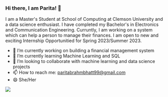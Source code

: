 ### Hi there, I am Parita! 👋

I am a Master's Student at School of Computing at Clemson University and a data science enthusiast. I have completed my Bachelor's in Electronics and Communication Engineering. Curruntly, I am working on a system which can help a person to manage their finances. I am open to new and exciting Internship Opportunitied for Spring 2023/Summer 2023.

- 🔭 I’m currently working on building a financial management system
- 🌱 I’m currently learning Machine Learning and SQL
- 👯 I’m looking to collaborate with machine learning and data science projects
- 📫  How to reach me: paritabrahmbhatt99@gmail.com
- 😄 She/Her
 
<a href="https://github.com/paritabrahmbhatt/paritabrahmbhatt">
  <img align="center" src="https://github-readme-stats.vercel.app/api/top-langs/?username=paritabrahmbhatt&layout=compact&theme=material-palenight&title_color=ffffff" />
</a>
